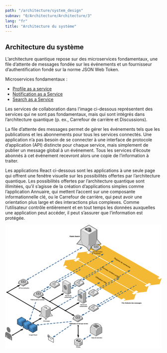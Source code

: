 ```yaml
---
path: "/architecture/system_design"
subnav: "0/Architecture/Architecture/3"
lang: "fr"
title: "Architecture du système"
---
```

<helmet>
<title> Architecture - Architecture du système </title>
</helmet>

## Architecture du système

L’architecture quantique repose sur des microservices fondamentaux, une file d’attente de messages fondée sur les événements et un fournisseur d’authentification fondé sur la norme JSON Web Token.

Microservices fondamentaux :
* [Profile as a service](/profile/introduction)
* [Notification as a Service]()
* [Search as a Service]()

Les services de collaboration dans l’image ci-dessous représentent des services qui ne sont pas fondamentaux, mais qui sont intégrés dans l’architecture quantique (p. ex., Carrefour de carrière et Discussions).

La file d’attente des messages permet de gérer les événements tels que les publications et les abonnements pour tous les services connectés. Une application n’a pas besoin de se connecter à une interface de protocole d’application (API) distincte pour chaque service, mais simplement de publier un message global à un événement. Tous les services d’écoute abonnés à cet événement recevront alors une copie de l’information à traiter.

Les applications React ci-dessous sont les applications à une seule page qui offrent une fenêtre visuelle sur les possibilités offertes par l’architecture quantique. Les possibilités offertes par l’architecture quantique sont illimitées, qu’il s’agisse de la création d’applications simples comme l’application Annuaire, qui mettent l’accent sur une composante informationnelle clé, ou le Carrefour de carrière, qui peut avoir une orientation plus large et des interactions plus complexes. Comme l’utilisateur contrôle entièrement et en tout temps les données auxquelles une application peut accéder, il peut s’assurer que l’information est protégée. 

![OADW Solution Architecture](../../../img/architecture/OADW_Architecture-Walkthrough_fr.png)
